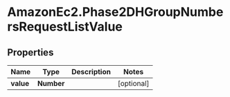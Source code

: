 # AmazonEc2.Phase2DHGroupNumbersRequestListValue

## Properties

Name | Type | Description | Notes
------------ | ------------- | ------------- | -------------
**value** | **Number** |  | [optional] 


